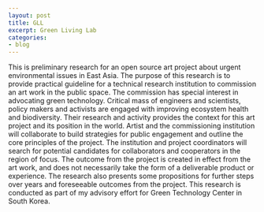 ```yaml
---
layout: post
title: GLL  
excerpt: Green Living Lab
categories: 
- blog
---
```


This is preliminary research for an open source art project about urgent environmental issues in East Asia. The purpose of this research is to provide practical guideline for a technical research institution to commission an art work in the public space. The commission has special interest in advocating green technology. Critical mass of engineers and scientists, policy makers and activists are engaged with improving ecosystem health and biodiversity. Their research and activity provides the context for this art project and its position in the world. Artist and the commissioning institution will collaborate to build strategies for public engagement and outline the core principles of the project. The institution and project coordinators will search for potential candidates for collaborators and cooperators in the region of focus. The outcome from the project is created in effect from the art work, and does not necessarily take the form of a deliverable product or experience. The research also presents some propositions for further steps over years and foreseeable outcomes from the project. This research is conducted as part of my advisory effort for Green Technology Center in South Korea. 